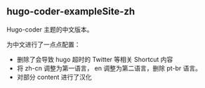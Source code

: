 ## hugo-coder-exampleSite-zh

Hugo-coder 主题的中文版本。

为中文进行了一点点配置：
- 删除了会导致 hugo 超时的 Twitter 等相关 Shortcut 内容
- 将 zh-cn 调整为第一语言， en 调整为第二语言，删除 pt-br 语言。
- 对部分 content 进行了汉化
